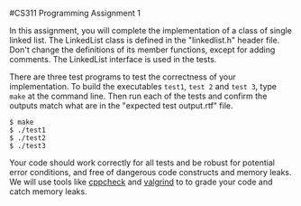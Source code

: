 #CS311 Programming Assignment 1

In this assignment, you will complete the implementation of a class of single linked list. The LinkedList class is defined in the "linkedlist.h" header file.
Don't change the definitions of its member functions, except for adding comments. The LinkedList interface is used in the tests.

There are three test programs to test the correctness of your 
implementation. To build the executables `test1`, `test 2` and `test 3`, type `make` at the command line.  Then run each of the tests and confirm the 
outputs match what are in the "expected test output.rtf" file. 
```
$ make
$ ./test1
$ ./test2
$ ./test3
```

Your code should work correctly for all tests and be robust for potential error conditions, and free of dangerous code constructs and memory leaks. 
We will use tools like [cppcheck](https://cppcheck.sourceforge.io/) and [valgrind](https://valgrind.org/) to to grade your code and catch memory leaks. 

